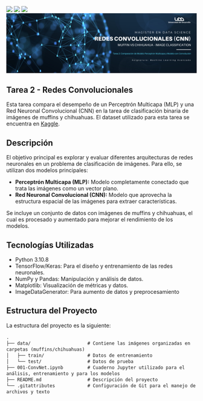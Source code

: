 <p align="left">
   <img src="https://img.shields.io/badge/Status-En%20Desarrollo-green?style=plastic">
   <img src="https://img.shields.io/badge/Python-3776AB?style=plastic&logo=python&logoColor=white"/>
   <img src="https://img.shields.io/badge/Jupyter-%23e58f1a.svg?style=plastic&logo=Jupyter&logoColor=white"/>

<img src="./assets/banner-CNN.png"/>

## Tarea 2 - Redes Convolucionales

Esta tarea compara el desempeño de un Perceptrón Multicapa (MLP) y una Red Neuronal Convolucional (CNN) en la tarea de clasificación binaria de imágenes de muffins y chihuahuas. El dataset utilizado para esta tarea se encuentra en [Kaggle](https://www.kaggle.com/code/surya12345/muffin-vs-chihuaha-image-classification). 

## Descripción

El objetivo principal es explorar y evaluar diferentes arquitecturas de redes neuronales en un problema de clasificación de imágenes. Para ello, se utilizan dos modelos principales:

- **Perceptrón Multicapa (MLP):** Modelo completamente conectado que trata las imágenes como un vector plano.
- **Red Neuronal Convolucional (CNN):** Modelo que aprovecha la estructura espacial de las imágenes para extraer características.

Se incluye un conjunto de datos con imágenes de muffins y chihuahuas, el cual es procesado y aumentado para mejorar el rendimiento de los modelos.

## Tecnologías Utilizadas
- Python 3.10.8
- TensorFlow/Keras: Para el diseño y entrenamiento de las redes neuronales.
- NumPy y Pandas: Manipulación y análisis de datos.
- Matplotlib: Visualización de métricas y datos.
- ImageDataGenerator: Para aumento de datos y preprocesamiento

## Estructura del Proyecto

La estructura del proyecto es la siguiente:
```
.
├── data/                     # Contiene las imágenes organizadas en carpetas (muffins/chihuahuas)
│   ├── train/                # Datos de entrenamiento
│   └── test/                 # Datos de prueba
├── 001-ConvNet.ipynb         # Cuaderno Jupyter utilizado para el análisis, entrenamiento y para los modelos
├── README.md                 # Descripción del proyecto
└── .gitattributes            # Configuración de Git para el manejo de archivos y texto

```